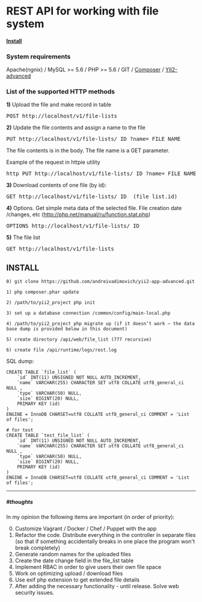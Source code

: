 <h1>REST API for working with file system</h1>

<h4><a href="https://github.com/andreivadimovich/yii2-app-advanced/blob/master/api/README.md#install-1">Install</a></h4>
   
<h3>System requirements</h3>
Apache(ngnix) / MySQL >= 5.6 / PHP >= 5.6 / GIT / <a href="https://getcomposer.org/download">Composer</a> / <a href="https://github.com/yiisoft/yii2-app-advanced">YII2-advanced</a>

<h3>List of the supported HTTP methods</h3>

<b>1)</b> Upload the file and make record in table
<pre>
POST http://localhost/v1/file-lists
</pre>

<b>2)</b> Update the file contents and assign a name to the file
<pre>
PUT http://localhost/v1/file-lists/_ID_?name=_FILE_NAME_
</pre>
The file contents is in the body. The file name is a GET parameter.

Example of the request in httpie utility
<pre>
http PUT http://localhost/v1/file-lists/_ID_?name=_FILE_NAME_ < '/file/path'
</pre>

<b>3)</b> Download contents of one file (by id):
<pre>
GET http://localhost/v1/file-lists/_ID_ (file_list.id)
</pre>

<b>4)</b> Options. Get simple meta data of the selected file. File creation date /changes, etc
(http://php.net/manual/ru/function.stat.php)
<pre>
OPTIONS http://localhost/v1/file-lists/_ID_
</pre>

<b>5)</b> The file list
<pre>
GET http://localhost/v1/file-lists
</pre>


<h2>INSTALL</h2>

```
0) git clone https://github.com/andreivadimovich/yii2-app-advanced.git

1) php composer.phar update 

2) /path/to/yii2_project php init 

3) set up a database connection /common/config/main-local.php 

4) /path/to/yii2_project php migrate up (if it doesn’t work – the data base dump is provided below in this document) 

5) create directory /api/web/file_list (777 recursive)

6) create file /api/runtime/logs/rest.log
```

SQL dump:
```
CREATE TABLE `file_list` (
	`id` INT(11) UNSIGNED NOT NULL AUTO_INCREMENT, 
	`name` VARCHAR(255) CHARACTER SET utf8 COLLATE utf8_general_ci NULL , 
	`type` VARCHAR(50) NULL,
	`size` BIGINT(20) NULL,
	PRIMARY KEY (id)
) 
ENGINE = InnoDB CHARSET=utf8 COLLATE utf8_general_ci COMMENT = 'List of files';

# for test
CREATE TABLE `test_file_list` (
	`id` INT(11) UNSIGNED NOT NULL AUTO_INCREMENT, 
	`name` VARCHAR(255) CHARACTER SET utf8 COLLATE utf8_general_ci NULL , 
	`type` VARCHAR(50) NULL,
	`size` BIGINT(20) NULL,
	PRIMARY KEY (id)
) 
ENGINE = InnoDB CHARSET=utf8 COLLATE utf8_general_ci COMMENT = 'List of files';
```
<hr />

<i><h5>#thoughts</h5></i>

In my opinion the following items are important (in order of priority): 

0) Customize Vagrant / Docker / Chef / Puppet with the app
1) Refactor the code. Distribute everything in the controller in separate files (so that if something accidentally breaks in one place the program won't break completely)
2) Generate random names for the uploaded files
3) Create the date change field in the file_list table
4) Implement RBAC in order to give users their own file space
5) Work on optimizing upload / download files
6) Use exif php extension to get extended file details
7) After adding the necessary functionality - until release. Solve web security issues.


